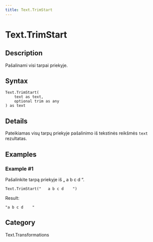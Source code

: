 ```yaml
---
title: Text.TrimStart
---
```


# Text.TrimStart


## Description

Pašalinami visi tarpai priekyje.


## Syntax

```powerquery
Text.TrimStart(
    text as text,
    optional trim as any
) as text
```


## Details

Pateikiamas visų tarpų priekyje pašalinimo iš tekstinės reikšmės <code>text</code> rezultatas.


## Examples

### Example #1 
Pašalinkite tarpą priekyje iš „     a b c d    “.
```powerquery
Text.TrimStart("   a b c d    ")
```

Result: 
```powerquery
"a b c d    "
```




## Category
Text.Transformations

